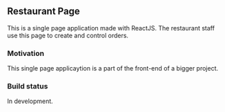 
## Restaurant Page

This is a single page application made with ReactJS.
The restaurant staff use this page to create and control orders.

### Motivation

This single page applicaytion is a part of the front-end of a bigger project.

### Build status

In development.
